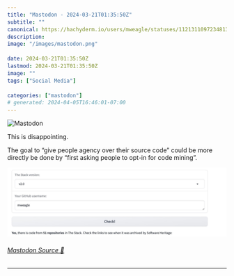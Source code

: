 ```yaml
---
title: "Mastodon - 2024-03-21T01:35:50Z"
subtitle: ""
canonical: https://hachyderm.io/users/mweagle/statuses/112131109723481399
description:
image: "/images/mastodon.png"

date: 2024-03-21T01:35:50Z
lastmod: 2024-03-21T01:35:50Z
image: ""
tags: ["Social Media"]

categories: ["mastodon"]
# generated: 2024-04-05T16:46:01-07:00
---
```

![Mastodon](/images/mastodon.png)

<p>This is disappointing. </p><p>The goal to “give people agency over their source code” could be more directly be done by “first asking people to opt-in for code mining”.</p>

![Report from the hugging face in—the-stack report stating they have mined 51 of my Github repos for training data.](bfa9edc11f8d7cfb.jpeg)

###### [Mastodon Source 🐘](https://hachyderm.io/@mweagle/112131109723481399)

___

